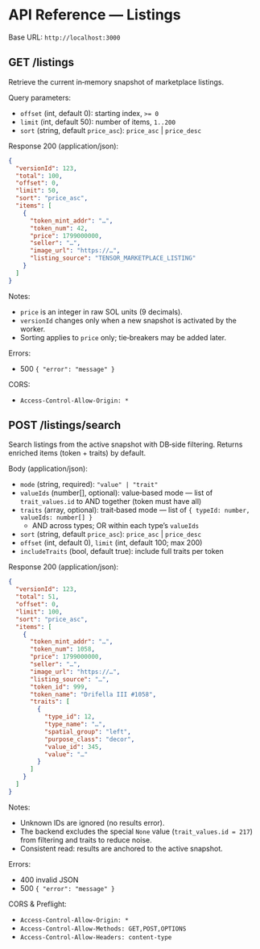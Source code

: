 # API Reference — Listings

Base URL: `http://localhost:3000`

## GET /listings

Retrieve the current in‑memory snapshot of marketplace listings.

Query parameters:

- `offset` (int, default 0): starting index, `>= 0`
- `limit` (int, default 50): number of items, `1..200`
- `sort` (string, default `price_asc`): `price_asc` | `price_desc`

Response 200 (application/json):

```json
{
  "versionId": 123,
  "total": 100,
  "offset": 0,
  "limit": 50,
  "sort": "price_asc",
  "items": [
    {
      "token_mint_addr": "…",
      "token_num": 42,
      "price": 1799000000,
      "seller": "…",
      "image_url": "https://…",
      "listing_source": "TENSOR_MARKETPLACE_LISTING"
    }
  ]
}
```

Notes:

- `price` is an integer in raw SOL units (9 decimals).
- `versionId` changes only when a new snapshot is activated by the worker.
- Sorting applies to `price` only; tie‑breakers may be added later.

Errors:

- 500 `{ "error": "message" }`

CORS:

- `Access-Control-Allow-Origin: *`

## POST /listings/search

Search listings from the active snapshot with DB‑side filtering. Returns enriched items (token + traits) by default.

Body (application/json):

- `mode` (string, required): `"value" | "trait"`
- `valueIds` (number[], optional): value‑based mode — list of `trait_values.id` to AND together (token must have all)
- `traits` (array, optional): trait‑based mode — list of `{ typeId: number, valueIds: number[] }`
  - AND across types; OR within each type’s `valueIds`
- `sort` (string, default `price_asc`): `price_asc` | `price_desc`
- `offset` (int, default 0), `limit` (int, default 100; max 200)
- `includeTraits` (bool, default true): include full traits per token

Response 200 (application/json):

```json
{
  "versionId": 123,
  "total": 51,
  "offset": 0,
  "limit": 100,
  "sort": "price_asc",
  "items": [
    {
      "token_mint_addr": "…",
      "token_num": 1058,
      "price": 1799000000,
      "seller": "…",
      "image_url": "https://…",
      "listing_source": "…",
      "token_id": 999,
      "token_name": "Drifella III #1058",
      "traits": [
        {
          "type_id": 12,
          "type_name": "…",
          "spatial_group": "left",
          "purpose_class": "decor",
          "value_id": 345,
          "value": "…"
        }
      ]
    }
  ]
}
```

Notes:

- Unknown IDs are ignored (no results error).
- The backend excludes the special `None` value (`trait_values.id = 217`) from filtering and traits to reduce noise.
- Consistent read: results are anchored to the active snapshot.

Errors:

- 400 invalid JSON
- 500 `{ "error": "message" }`

 CORS & Preflight:

- `Access-Control-Allow-Origin: *`
- `Access-Control-Allow-Methods: GET,POST,OPTIONS`
- `Access-Control-Allow-Headers: content-type`
